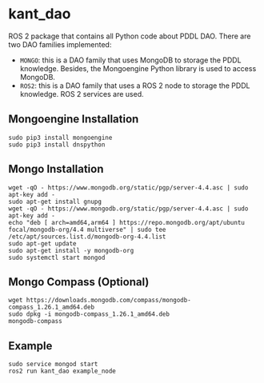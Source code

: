 
# kant_dao

ROS 2 package that contains all Python code about PDDL DAO. There are two DAO families implemented:
  - `MONGO`: this is a DAO family that uses MongoDB to storage the PDDL knowledge. Besides, the Mongoengine Python library is used to access MongoDB.
  - `ROS2`: this is a DAO family that uses a ROS 2 node to storage the PDDL knowledge. ROS 2 services are used.

## Mongoengine Installation
```shell
sudo pip3 install mongoengine
sudo pip3 install dnspython
```

## Mongo Installation
```shell
wget -qO - https://www.mongodb.org/static/pgp/server-4.4.asc | sudo apt-key add -
sudo apt-get install gnupg
wget -qO - https://www.mongodb.org/static/pgp/server-4.4.asc | sudo apt-key add -
echo "deb [ arch=amd64,arm64 ] https://repo.mongodb.org/apt/ubuntu focal/mongodb-org/4.4 multiverse" | sudo tee /etc/apt/sources.list.d/mongodb-org-4.4.list
sudo apt-get update
sudo apt-get install -y mongodb-org
sudo systemctl start mongod
```

## Mongo Compass (Optional)
```shell
wget https://downloads.mongodb.com/compass/mongodb-compass_1.26.1_amd64.deb
sudo dpkg -i mongodb-compass_1.26.1_amd64.deb
mongodb-compass
```

## Example
```shell
sudo service mongod start
ros2 run kant_dao example_node
```
